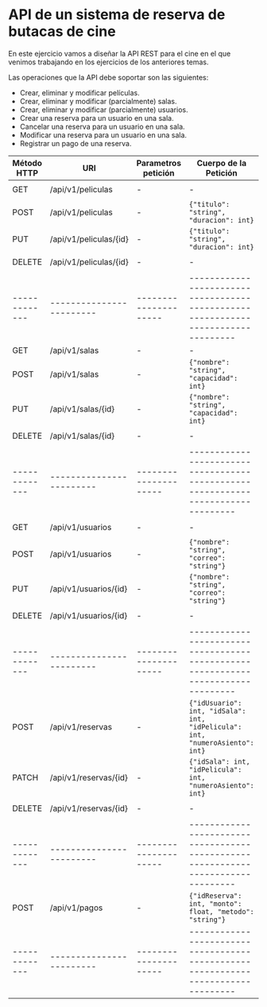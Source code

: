 # API de un sistema de reserva de butacas de cine
En este ejercicio vamos a diseñar la API REST para el cine en el que venimos trabajando en los ejercicios de los anteriores temas.

Las operaciones que la API debe soportar son las siguientes:
- Crear, eliminar y modificar películas.
- Crear, eliminar y modificar (parcialmente) salas.
- Crear, eliminar y modificar (parcialmente) usuarios.
- Crear una reserva para un usuario en una sala.
- Cancelar una reserva para un usuario en una sala.
- Modificar una reserva para un usuario en una sala.
- Registrar un pago de una reserva.




| Método HTTP | URI                    | Parametros petición | Cuerpo de la Petición                                                           | Cuerpo de la Respuesta        | Códigos Respuesta    |
|-------------|------------------------|---------------------|---------------------------------------------------------------------------------|-------------------------------|----------------------|
| GET         | /api/v1/peliculas      |           -         |                   -                                                             | `{"idPelicula": int}`         | 200                  |
| POST        | /api/v1/peliculas      |           -         | `{"titulo": "string", "duracion": int}`                                         | `{"idPelicula": int}`         | 201, 400             |
| PUT         | /api/v1/peliculas/{id} |           -         | `{"titulo": "string", "duracion": int}`                                         | `{"mensaje": "Actualizado"}`  | 200, 400, 404        |
| DELETE      | /api/v1/peliculas/{id} |           -         |                   -                                                             | `{"mensaje": "Eliminado"}`    | 200, 404             |
|-------------|------------------------|---------------------|---------------------------------------------------------------------------------|-------------------------------|----------------------|
| GET         | /api/v1/salas          |           -         |                   -                                                             | `{"salas": []}`               | 200                  |
| POST        | /api/v1/salas          |           -         | `{"nombre": "string", "capacidad": int}`                                        | `{"idSala": int}`             | 201, 400             |
| PUT         | /api/v1/salas/{id}     |           -         | `{"nombre": "string", "capacidad": int}`                                        | `{"mensaje": "Actualizado"}`  | 200, 400, 404        |
| DELETE      | /api/v1/salas/{id}     |           -         |                   -                                                             | `{"mensaje": "Eliminado"}`    | 200, 404             |
|-------------|------------------------|---------------------|---------------------------------------------------------------------------------|-------------------------------|----------------------|
| GET         | /api/v1/usuarios       |           -         |                   -                                                             | `{"usuarios": []}`            | 200                  |
| POST        | /api/v1/usuarios       |           -         | `{"nombre": "string", "correo": "string"}`                                      | `{"idUsuario": int}`          | 201, 400             |
| PUT         | /api/v1/usuarios/{id}  |           -         | `{"nombre": "string", "correo": "string"}`                                      | `{"mensaje": "Actualizado"}`  | 200, 400, 404        |
| DELETE      | /api/v1/usuarios/{id}  |           -         |                   -                                                             | `{"mensaje": "Eliminado"}`    | 200, 404             |
|-------------|------------------------|---------------------|---------------------------------------------------------------------------------|-------------------------------|----------------------|
| POST        | /api/v1/reservas       |           -         | `{"idUsuario": int, "idSala": int, "idPelicula": int, "numeroAsiento": int}`    | `{"idReserva": int}`          | 201, 400, 404        |
| PATCH       | /api/v1/reservas/{id}  |           -         | `{"idSala": int, "idPelicula": int, "numeroAsiento": int}`                      | `{"mensaje": "Actualizado"}`  | 200, 400, 404        |
| DELETE      | /api/v1/reservas/{id}  |           -         |                   -                                                             | `{"mensaje": "Eliminado"}`    | 200, 404             |
|-------------|------------------------|---------------------|---------------------------------------------------------------------------------|-------------------------------|----------------------|
| POST        | /api/v1/pagos          |           -         | `{"idReserva": int, "monto": float, "metodo": "string"}`                        | `{"idPago": int}`             | 201, 400, 404        |
|-------------|------------------------|---------------------|---------------------------------------------------------------------------------|-------------------------------|----------------------|



